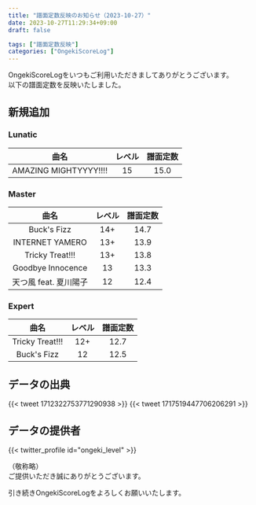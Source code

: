 ```yaml
---
title: "譜面定数反映のお知らせ（2023-10-27）"
date: 2023-10-27T11:29:34+09:00
draft: false

tags: ["譜面定数反映"]
categories: ["OngekiScoreLog"]
---
```


OngekiScoreLogをいつもご利用いただきましてありがとうございます。  
以下の譜面定数を反映いたしました。

<!--more-->

## 新規追加

### Lunatic

| 曲名 | レベル | 譜面定数 |
|:-:|:-:|:-:|
| AMAZING MIGHTYYYY!!!! | 15 | 15.0 |

### Master

| 曲名 | レベル | 譜面定数 |
|:-:|:-:|:-:|
| Buck's Fizz | 14+ | 14.7 |
| INTERNET YAMERO | 13+ | 13.9 |
| Tricky Treat!!! | 13+ | 13.8 |
| Goodbye Innocence | 13 | 13.3 |
| 天つ風 feat. 夏川陽子 | 12 | 12.4 |

### Expert

| 曲名 | レベル | 譜面定数 |
|:-:|:-:|:-:|
| Tricky Treat!!! | 12+ | 12.7 |
| Buck's Fizz | 12 | 12.5 |

## データの出典

{{< tweet 1712322753771290938 >}}
{{< tweet 1717519447706206291 >}}

## データの提供者

{{< twitter_profile id="ongeki_level" >}}

（敬称略）  
ご提供いただき誠にありがとうございます。

引き続きOngekiScoreLogをよろしくお願いいたします。

